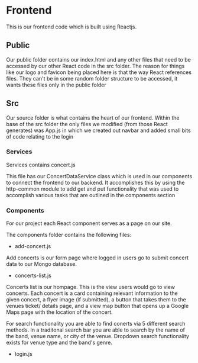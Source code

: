 # Frontend

This is our frontend code which is built using Reactjs.

## Public

Our public folder contains our index.html and any other files that need to be accessed by our other React code in the src folder.
The reason for things like our logo and favicon being placed here is that the way React references files.
They can't be in some random folder structure to be accessed, it wants these files only in the public folder

## Src

Our source folder is what contains the heart of our frontend.
Within the base of the src folder the only files we modified (from those React generates) was App.js in which we created out navbar and added small bits of code relating to the login

### Services

Services contains concert.js

This file has our ConcertDataService class which is used in our components to connect the frontend to our backend.
It accomplishes this by using the http-common module to add get and put functionality that was used to accomplish various tasks that are outlined in the components section

### Components

For our project each React component serves as a page on our site.

The components folder contains the following files:

* add-concert.js

Add concerts is our form page where logged in users go to submit concert data to our Mongo database. 

* concerts-list.js

Concerts list is our hompage. This is the view users would go to view concerts.
Each concert is a card containing relevant information to the given concert, a flyer image (if submitted), a button that takes them to the venues ticket/ details page, and a view map button that opens up a Google Maps page with the location of the concert.

For search functionality you are able to find conerts via 5 different search methods.
In a traditonal search bar you are able to search by the name of the band, venue name, or city of the venue. 
Dropdown search functionality exists for venue type and the band's genre.

* login.js
